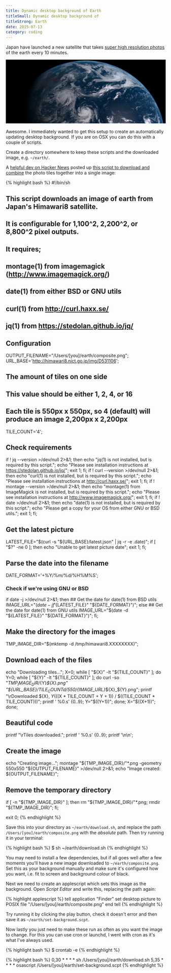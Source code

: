 ```yaml
---
title: Dynamic desktop background of Earth
titleSmall: Dynamic desktop background of 
titleStrong: Earth
date: 2015-07-13
category: coding
---
```


Japan have launched a new satellite that takes [super high resolution photos](http://www.nytimes.com/interactive/2015/07/10/science/An-Image-of-Earth-Every-Ten-Minutes.html) of the earth every 10 minutes.

![foo](/images/blog/2015-07-11/earth-top.png)

Awesome. I immediately wanted to get this setup to create an automatically updating desktop background. If you are on OSX you can do this with a couple of scripts.

Create a directory somewhere to keep these scripts and the downloaded image, e.g. `~/earth/`.

A [helpful dev on Hacker News](https://news.ycombinator.com/item?id=9867655) posted up [this script to download and combine](https://gist.github.com/Syrup-tan/1833ba1671c7017f0d59) the photo tiles together into a single image:

{% highlight bash %}
#!/bin/sh
## This script downloads an image of earth from Japan's Himawari8 satellite.
## It is configurable for 1,100^2, 2,200^2, or 8,800^2 pixel outputs.
## It requires;
##  montage(1) from imagemagick (http://www.imagemagick.org/)
##  date(1) from either BSD or GNU utils
##  curl(1) from http://curl.haxx.se/
##  jq(1) from https://stedolan.github.io/jq/

## Configuration
OUTPUT_FILENAME="/Users/[you]/earth/composite.png";
URL_BASE='http://himawari8.nict.go.jp/img/D531106';
## The amount of tiles on one side
## This value should be either 1, 2, 4, or 16
## Each tile is 550px x 550px, so 4 (default) will produce an image 2,200px x 2,200px
TILE_COUNT='4';

## Check requirements
if ! jq --version >/dev/null 2>&1; then
    echo "jq(1) is not installed, but is required by this script.";
    echo "Please see installation instructions at https://stedolan.github.io/jq/";
    exit 1;
fi;
if ! curl --version >/dev/null 2>&1; then
    echo "curl(1) is not installed, but is required by this script.";
    echo "Please see installation instructions at http://curl.haxx.se/";
    exit 1;
fi;
if ! montage --version >/dev/null 2>&1; then
    echo "montage(1) from ImageMagick is not installed, but is required by this script.";
    echo "Please see installation instructions at http://www.imagemagick.org/";
    exit 1;
fi;
if ! date >/dev/null 2>&1; then
    echo "date(1) is not installed, but is required by this script.";
    echo "Please get a copy for your OS from either GNU or BSD utils.";
    exit 1;
fi;

## Get the latest picture
LATEST_FILE="$(curl -s "${URL_BASE}/latest.json" | jq -r -e .date)";
if [ "$?" -ne 0 ]; then
    echo "Unable to get latest picture date";
    exit 1;
fi;

## Parse the date into the filename
DATE_FORMAT='+%Y/%m/%d/%H%M%S';
### Check if we're using GNU or BSD
if date -j >/dev/null 2>&1; then
    ## Get the date for date(1) from BSD utils
    IMAGE_URL="$(date -jf '%Y-%m-%d %H:%M:%S' "${LATEST_FILE}" "${DATE_FORMAT}")";
else
    ## Get the date for date(1) from GNU utils
    IMAGE_URL="$(date -d "${LATEST_FILE}" "${DATE_FORMAT}")";
fi;

## Make the directory for the images
TMP_IMAGE_DIR="$(mktemp -d /tmp/himawari8.XXXXXXXX)";

## Download each of the files
echo "Downloading tiles...";
X=0;
while [ "${X}" -lt "${TILE_COUNT}" ]; do
    Y=0;
    while [ "${Y}" -lt "${TILE_COUNT}" ]; do
        curl -so "${TMP_IMAGE_DIR}/${Y}_${X}.png" "${URL_BASE}/${TILE_COUNT}d/550/${IMAGE_URL}_${X}_${Y}.png";
        printf "\rDownloaded ${X}, ${Y} ($((X * TILE_COUNT + Y + 1)) / $((TILE_COUNT * TILE_COUNT)))";
        printf ' %0.s' {0..9};
        Y="$((Y+1))";
    done;
    X="$((X+1))";
done;

## Beautiful code
printf "\rTiles downloaded."; printf ' %0.s' {0..9}; printf '\n\n';

## Create the image
echo "Creating image...";
montage "${TMP_IMAGE_DIR}/"*.png -geometry 550x550 "${OUTPUT_FILENAME}" >/dev/null 2>&1;
echo "Image created: ${OUTPUT_FILENAME}";

## Remove the temporary directory
if [ -n "${TMP_IMAGE_DIR}" ]; then
    rm "${TMP_IMAGE_DIR}/"*.png;
    rmdir "${TMP_IMAGE_DIR}";
fi;

exit 0;
{% endhighlight %}

Save this into your directory as `~/earth/download.sh`, and replace the path `/Users/[you]/earth/composite.png` with the *absolute* path. Then try running it in your terminal:

{% highlight bash %}
$ sh ~/earth/download.sh
{% endhighlight %}

You may need to install a few dependencies, but if all goes well after a few moments you'll have a new image downloaded to `~/earth/composite.png`. Set this as your background manually and make sure it's configured how you want, i.e. fit to screen and background colour of black.

Next we need to create an applescript which sets this image as the background. Open _Script Editor_ and write this, replacing the path again:

{% highlight applescript %}
tell application "Finder"
    set desktop picture to POSIX file "/Users/[you]/earth/composite.png"
end tell
{% endhighlight %}

Try running it by clicking the play button, check it doesn't error and then save it as `~/earth/set-background.scpt`.

Now lastly you just need to make these run as often as you want the image to change. For this you can use cron or launchd, I went with cron as it's what I've always used.

{% highlight bash %}
$ crontab -e
{% endhighlight %}

{% highlight bash %}
0,30 * * * * sh /Users/[you]/earth/download.sh
5,35 * * * * osascript /Users/[you]/earth/set-background.scpt
{% endhighlight %}